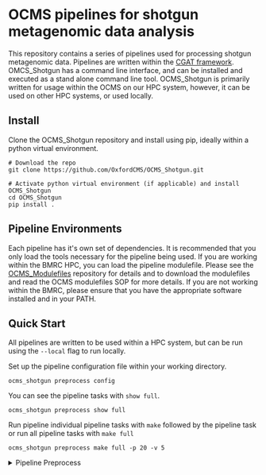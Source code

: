 # OCMS pipelines for shotgun metagenomic data analysis
This repository contains a series of pipelines used for processing shotgun metagenomic data. Pipelines are written within the [CGAT framework](https://github.com/cgat-developers/cgat-core). OMCS_Shotgun has a command line interface, and can be installed and executed as a stand alone command line tool. OCMS_Shotgun is primarily written for usage within the OCMS on our HPC system, however, it can be used on other HPC systems, or used locally.

## Install
Clone the OCMS_Shotgun repository and install using pip, ideally within a python virtual environment.

```
# Download the repo
git clone https://github.com/OxfordCMS/OCMS_Shotgun.git

# Activate python virtual environment (if applicable) and install OCMS_Shotgun
cd OCMS_Shotgun
pip install .
```

## Pipeline Environments
Each pipeline has it's own set of dependencies. It is recommended that you only load the tools necessary for the pipeline being used. If you are working within the BMRC HPC, you can load the pipeline modulefile. Please see the [OCMS_Modulefiles](https://github.com/OxfordCMS/OCMS_Modulefiles) repository for details and to download the modulefiles and read the OCMS modulefiles SOP for more details. If you are not working within the BMRC, please ensure that you have the appropriate software installed and in your PATH.

## Quick Start
All pipelines are written to be used within a HPC system, but can be run using the `--local` flag to run locally. 

Set up the pipeline configuration file within your working directory.

```
ocms_shotgun preprocess config
```

You can see the pipeline tasks with `show full`. 

```
ocms_shotgun preprocess show full
```

Run pipeline individual pipeline tasks with `make` followed by the pipeline task or run all pipeline tasks with `make full`

```
ocms_shotgun preprocess make full -p 20 -v 5
```

<details>
  <summary>Pipeline Preprocess</summary>

## Pipeline Preprocess
This pipeline pre-processes shotgun metagenome or metatranscriptome data. It performes the following:

* summarise raw input read counts
* remove duplicate sequences with Cdhit
* removeAdapters with Trimmomatic
* remove rRNA with SortMeRNA
* remove host reads with SortMeRNA
* mask low complexity reads with bmtagger
* summrise preprocessed read counts

### Dependencies

Software requirements:

| Software      |
|---------------|
| CDHIT         |
| CDHITauxtools |
| SortMeRNA     |
| bmtagger      |
| BBMap         |
| SAMtools      |
| SRPRISM       |
| Trimmomatic   |

If using OCMS_Modulefiles you can simply load the modules:

```
module load pipelines/preprocess
```

### Configuration
Initiate the configuration file.

```
ocms_shotgun preprocess config
```

### Input files
Pipeline preprocess takes in single or paired end reads. Input files should use the notation `fastq.1.gz`, `fastq.2.gz`. Input files should be located in the working directory, alternatively, an input directory called `input.dir` can be specified in the yml with:

```
# pipeline.yml
location_fastq: 1
```

### Pipeline tasks

```
Task = "mkdir('read_count_summary.dir')   before pipeline_preprocess.countInputReads "
Task = 'pipeline_preprocess.countInputReads'
Task = "mkdir('reads_deduped.dir')   before pipeline_preprocess.removeDuplicates "
Task = 'pipeline_preprocess.removeDuplicates'
Task = "mkdir('reads_adaptersRemoved.dir')   before pipeline_preprocess.removeAdapters "
Task = 'pipeline_preprocess.removeAdapters'
Task = "mkdir('reads_rrnaRemoved.dir')   before pipeline_preprocess.removeRibosomalRNA "
Task = 'pipeline_preprocess.removeRibosomalRNA'
Task = "mkdir('reads_hostRemoved.dir')   before pipeline_preprocess.removeHost "
Task = 'pipeline_preprocess.removeHost'                                                 
Task = "mkdir('reads_dusted.dir')   before pipeline_preprocess.maskLowComplexity "
Task = 'pipeline_preprocess.maskLowComplexity'
Task = 'pipeline_preprocess.countOutputReads'
Task = 'pipeline_preprocess.collateReadCounts'
Task = 'pipeline_preprocess.summarizeReadCounts'
Task = 'pipeline_preprocess.full'         
```

### Run pipeline_preprocess
The pipeline must have input fastq files with the notation `.fastq.1.gz` and `pipeline.yml` in working directory. Set the number of jobs `-p` equal to the number of samples.

```
ocms_shotgun preprocess make full -p 20 -v 5
```

### Output
```
# Summary of reads remaining after each task
processing_summary.tsv

# output reads after serial filtering steps
reads_dusted.dir/

```

<details>

<details>
  <summary>Pipeline Kraken2</summary>

## Pipeline Kraken2
Uses Kraken2 to classify paired-end reads
Uses Bracken to estimate abundances at every taxonomic level
Uses Taxonkit to generate a taxonomy file listing taxonomic lineage in mpa style

### Dependencies
Taxonkit requires NCBI taxonomy files, which can be downloaded from the [NCBI FTP](https://ftp.ncbi.nlm.nih.gov/pub/taxonomy/taxdump.tar.gz). Path to directory of taxonomy files is specified in the `taxdump` parameter in the yml. 

Software requirements:

| Software	|
|---------------|
| Kraken2	|
| Bracken       |
| taxonkit	|


If using OCMS_Modulefiles you can simply load the modules:

```
module load pipelines/kraken2

```

### Configuration
Initiate the configuration file.

```
ocms_shotgun kraken2 config
```

### Input files
Pipeline kraken2 takes in single or paired end reads. Input files should use the notation `fastq.1.gz`, `fastq.2.gz`. Input files should be located in the working directory.

### Pipeline tasks

```
Task = "mkdir('taxonomy.dir')   before pipeline_kraken2.translateTaxonomy "
Task = "mkdir('bracken.dir')   before pipeline_kraken2.runBracken "
Task = 'pipeline_kraken2.runBracken'
Task = 'pipeline_kraken2.checkBrackenLevels'
Task = 'pipeline_kraken2.mergeBracken'
Task = 'pipeline_kraken2.translateTaxonomy'
Task = 'pipeline_kraken2.full'
```

### Run pipeline_kraken2
The pipeline must have input fastq files with the notation `.fastq.1.gz` and `pipeline.yml` in working directory. Set the number of jobs `-p` to 7 times the number of samples (so Bracken can be run on all taxonomic levels in parallel), however please be mindful of the number of jobs.

```
ocms_shotgun kraken2 -p 140 -v 5
```

### Output
```
# classified reads
kraken.dir/

# estimated abundances
bracken.dir/

# showing taxonomy as mpa-styled lineages
taxonomy.dir/

# counts with taxonomy information added as feature names
counts.dir/
```

<details>


<details>
  <summary>Pipeline Concatfastq</summary>

## Pipeline Concatfastq
This pipelines concatenates paired-end reads into one file. This is helpful when running Humann3.

### Dependencies
No dependencies

### Configuration
No configuration file needed

### Input files
Paired end reads should end in the notation `fastq.1.gz` and `fastq.2.gz`. Input files located in working directory.

### Run pipeline_concatfastq
Set number of jobs `-p` to the number of samples

```
ocms_shotgun concatfastq make full -p 20 -v 5
```

### Output
Concatenated fastq files located in `concat.dir/`

<details>

<details>
  <summary>Pipeline Humann3</summary>

## Pipeline Humann3
This pipeline performs functional profiling of fastq files using Humann3.

### Dependencies
This pipeline was written for Humann3 v3.8 and Metaphlan 3.1. If you're not working within BMRC, Humann3 and Metaphlan3 need to be installed according to their developers' instructions. 

Software requirements:

| Software	|
|---------------|
| Bowtie2       |
| MetaPhlAn     |
| humann        |
| DIAMOND       |
| R             |
| Pandoc        |

If using OCMS_Modulefiles you can simply load the modules:

```
module load pipelines/humann3
```

### Configuration
Initiate configuration file

```
ocms_shotgun humann3 config
```

### Input files
Humann3 takes in single end reads. If you have paired-end reads, paired-ends need to be concatenated into one file. Concatenating paired-end fastqs can be done with ` pipeline_concatfastq`. Input files should end in the notation `fastq.gz`, located in the working directory.

### Pipeline tasks

```
Task = "mkdir('humann3.dir')   before pipeline_humann3.runHumann3 "
Task = 'pipeline_humann3.runHumann3'
Task = 'pipeline_humann3.mergePathCoverage'
Task = 'pipeline_humann3.mergePathAbundance'
Task = 'pipeline_humann3.mergeGeneFamilies'
Task = 'pipeline_humann3.mergeMetaphlan'
Task = 'pipeline_humann3.splitMetaphlan'
```

### Run pipeline_humann3
Set number of jobs `-p` to number of samples.

```
ocms_shotgun humann3 make full -p 20 -v 5
```

### Output
Humann3 outputs for each sample are in their respective sample directories under `humann.dir`.
Humann3 outputs are automatically compressed once they are created. Metaphlan taxa abundances (`<sample>_metaphlan_bugs_list.tsv.gz` are moved out of the temporary direcory created by Humann3 and compressed. Metaphlan taxa abundances are split according by taxonomic levels. Each of the Humann3 outputs for all samples are merged into their respective files `merged_genefamilies.tsv`, `merged_pathabundance.tsv`, `merged_pathcoverage.tsv`, `merged_metaphlan.tsv`.

```
humann.dir/
    |- sample1/
    |- sample2/
    ...
    |- samplen/
        |- samplen_genefamilies.tsv.gz
	|- samplen_pathabundance.tsv.gz
	|- samplen_pathcoverage.tsv.gz
	|- samplen_metaphlan_bugs_list.tsv.gz
	|- samplen_humann_temp.tar.gz
    |- merged_genefamilies.tsv
    |- merged_metaphlan.tsv
    |- merged_metaphlan_class.tsv
    |- merged_metaphlan_family.tsv
    |- merged_metaphlan_genus.tsv
    |- merged_metaphlan_order.tsv
    |- merged_metaphlan_phylum.tsv
    |- merged_metaphlan_species.tsv
    |- merged_pathabundance.tsv
    |- merged_pathcoverage.tsv
```

### Report
Generate a report on humann3 results

```
ocms_shotgun humann3 make build_report
```

<details>